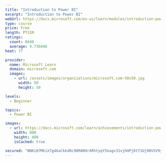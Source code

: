 ```yaml
---
title: "Introduction to Power BI"
excerpt: "Introduction to Power BI"
webUrl: https://docs.microsoft.com/en-us/learn/modules/introduction-power-bi/
type: course
price: Free
length: PT31M
ratings:
  count: 6640
  average: 4.736446
heat: 77

provider:
  name: Microsoft Learn
  domain: microsoft.com
  images:
    - url: /assets/images/organizations/microsoft.com-50x50.jpg
      width: 50
      height: 50

levels:
  - Beginner

topics:
  - Power BI

images:
  - url: https://docs.microsoft.com/learn/achievements/introduction-power-bi-social.png
    width: 800
    height: 400
    isCached: true

secured: "BNKi07MkiX7g4kaCkkdRc98M4N9r4RhtyqY5kagv31vjhHPjDtf1Uj90VSV9y3VtqHU/1hy+QuAvNUR65oDVErvVNY2eklQyPE788ZnHFAlw/TUJW+3nSiD5B8iJzCeQUiaByEhKgP2CA6YmYLw9w5k7IC2VRFk7ezdW3S2ufnxVw3eycB1CBqpEejM3t2TcdBaPH8rRC2IK6KyHeE8yq1rvQECDR1DdqhDMmb26VMdPQ1rvrhHaBarnnjcG1kik3L0vHl8Kf3m3TNAsz3OrQnNzn9hRCpfIaBm+QX7D4ZRpFF22eGBHFZtKZyG556CzSFbeyg7IAZyCMDzCiqtXYEd5qgLFWNOaUuojkiTlRC2Rgn+vGjTYN+1dhXKVEgl57sxlwU/NCtFsNQGLsQn6vP0qXQgR7LB7f4RIxwRnfH4=;GR7OLGVsy7o0/eLgJFnNvg=="
---
```


